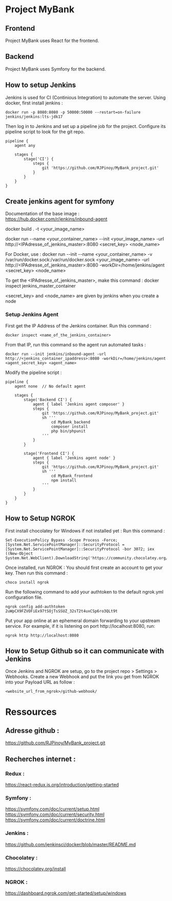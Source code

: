 # Project MyBank

## Frontend

Project MyBank uses React for the frontend.

## Backend

Project MyBank uses Symfony for the backend.

## How to setup Jenkins

Jenkins is used for CI (Continious Integration) to automate the server.
Using docker, first install jenkins :
```
docker run -p 8080:8080 -p 50000:50000 --restart=on-failure jenkins/jenkins:lts-jdk17
```

Then log in to Jenkins and set up a pipeline job for the project.
Configure its pipeline script to look for the git repo.
```
pipeline {
    agent any

    stages {
        stage('CI') {
            steps {
                git 'https://github.com/RJPinoy/MyBank_project.git'
            }
        }
    }
}
```

## Create jenkins agent for symfony

Documentation of the base image : https://hub.docker.com/r/jenkins/inbound-agent

docker build . -t <your_image_name>

docker run --name <your_container_name> --init <your_image_name> -url http://<IPAdresse_of_jenkins_master>:8080 <secret_key> <node_name>

For Docker, use :
docker run --init --name <your_container_name> -v /var/run/docker.sock:/var/run/docker.sock <your_image_name> -url http://<IPAdresse_of_jenkins_master>:8080 -workDir=/home/jenkins/agent <secret_key> <node_name>

To get the <IPAdresse_of_jenkins_master>, make this command :
docker inspect jenkins_master_container

<secret_key> and <node_name> are given by jenkins when you create a node

### Setup Jenkins Agent

First get the IP Address of the Jenkins container. Run this command :

```
docker inspect <name_of_the_jenkins_container>
```

From that IP, run this command so the agent run automated tasks :

```
docker run --init jenkins/inbound-agent -url http://<jenkins_container_ipaddress>:8080 -workDir=/home/jenkins/agent <agent_secret_key> <agent_name>
```

Modify the pipeline script :

```
pipeline {
    agent none  // No default agent
    
    stages {
        stage('Backend CI') {
            agent { label 'Jenkins agent composer' }
            steps {
                git 'https://github.com/RJPinoy/MyBank_project.git'
                sh '''
                    cd MyBank_backend
                    composer install
                    php bin/phpunit
                '''
            }
        }

        stage('Frontend CI') {
            agent { label 'Jenkins agent node' }
            steps {
                git 'https://github.com/RJPinoy/MyBank_project.git'
                sh '''
                    cd MyBank_frontend
                    npm install
                '''
            }
        }
    }
}
```

## How to Setup NGROK
First install chocolatey for Windows if not installed yet :
Run this command :
```
Set-ExecutionPolicy Bypass -Scope Process -Force; [System.Net.ServicePointManager]::SecurityProtocol = [System.Net.ServicePointManager]::SecurityProtocol -bor 3072; iex ((New-Object System.Net.WebClient).DownloadString('https://community.chocolatey.org/install.ps1'))
```

Once installed, run NGROK :
You should first create an account to get your key.
Then run this command :
```
choco install ngrok
```

Run the following command to add your authtoken to the default ngrok.yml configuration file.
```
ngrok config add-authtoken 2uWpCX9FZVOFiEx97tSOjTsSSUZ_32sT2t4uxCSp6ro3QLt9t
```

Put your app online at an ephemeral domain forwarding to your upstream service. For example, if it is listening on port http://localhost:8080, run:
```
ngrok http http://localhost:8080
```

## How to Setup Github so it can communicate with Jenkins

Once Jenkins and NGROK are setup, go to the project repo > Settings > Webhooks.
Create a new Webhook and put the link you get from NGROK into your Payload URL as follow :
```
<website_url_from_ngrok>/github-webhook/
```

# Ressources
## Adresse github :
https://github.com/RJPinoy/MyBank_project.git

## Recherches internet :
### Redux :
https://react-redux.js.org/introduction/getting-started

### Symfony :
https://symfony.com/doc/current/setup.html
https://symfony.com/doc/current/security.html
https://symfony.com/doc/current/doctrine.html

### Jenkins :
https://github.com/jenkinsci/docker/blob/master/README.md

### Chocolatey :
https://chocolatey.org/install

### NGROK :
https://dashboard.ngrok.com/get-started/setup/windows